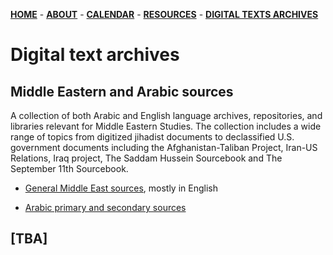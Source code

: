 [**HOME**](/index.md) - [**ABOUT**](/about.md) - [**CALENDAR**](/calendar.md) - [**RESOURCES**](/resources.md) - [**DIGITAL TEXTS ARCHIVES**](/repositories.md)

# Digital text archives

## Middle Eastern and Arabic sources

A collection of both Arabic and English language archives, repositories, and libraries relevant for Middle Eastern Studies. The collection includes a wide range of topics from digitized jihadist documents to declassified U.S. government documents including the Afghanistan-Taliban Project, Iran-US Relations, Iraq project, The Saddam Hussein Sourcebook and The September 11th Sourcebook.

* [General Middle East sources](/contents/digital_sources/general-mideast-sources.html), mostly in English

* [Arabic primary and secondary sources](/contents/digital_sources/sources_ar.html)

## [TBA]
